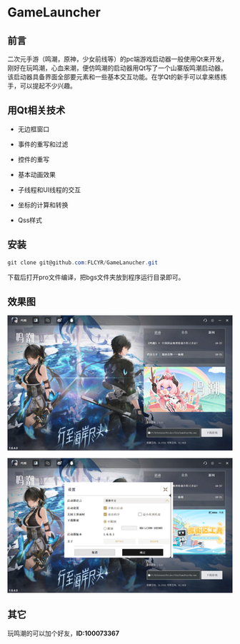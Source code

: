 # GameLauncher

## 前言

二次元手游（鸣潮，原神，少女前线等）的pc端游戏启动器一般使用Qt来开发，刚好在玩鸣潮，心血来潮，便仿鸣潮的启动器用Qt写了一个山寨版鸣潮启动器。该启动器具备界面全部要元素和一些基本交互功能。在学Qt的新手可以拿来练练手，可以提起不少兴趣。

## 用Qt相关技术

- 无边框窗口

- 事件的重写和过滤

- 控件的重写

- 基本动画效果

- 子线程和UI线程的交互

- 坐标的计算和转换

- Qss样式

## 安装

```powershell
git clone git@github.com:FLCYR/GameLanucher.git
```

下载后打开pro文件编译，把bgs文件夹放到程序运行目录即可。

## 效果图

![](https://github.com/FLCYR/GameLanucher/blob/main/screen1.png)

![](https://github.com/FLCYR/GameLanucher/blob/main/screen2.png)

## 其它

玩鸣潮的可以加个好友，**ID:100073367** 
